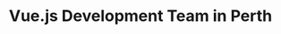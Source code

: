 ---
title: Vue.js Development Team in Perth
permalink: /landings/vue-js-developer-perth
technology: Vue.js
location: Perth
---